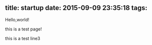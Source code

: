 title: startup
date: 2015-09-09 23:35:18
tags:
---
Hello,world!  

this is a test page!  

this is a test line3

